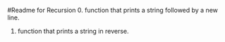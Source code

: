 #Readme for Recursion
0. function that prints a string followed by a new line.
1. function that prints a string in reverse. 
